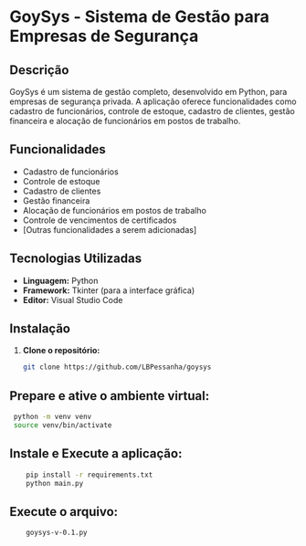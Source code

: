 # GoySys - Sistema de Gestão para Empresas de Segurança

## Descrição
GoySys é um sistema de gestão completo, desenvolvido em Python, para empresas de segurança privada. A aplicação oferece funcionalidades como cadastro de funcionários, controle de estoque, cadastro de clientes, gestão financeira e alocação de funcionários em postos de trabalho.


## Funcionalidades
* Cadastro de funcionários
* Controle de estoque
* Cadastro de clientes
* Gestão financeira
* Alocação de funcionários em postos de trabalho
* Controle de vencimentos de certificados
* [Outras funcionalidades a serem adicionadas]

## Tecnologias Utilizadas
* **Linguagem:** Python
* **Framework:** Tkinter (para a interface gráfica)
* **Editor:** Visual Studio Code

## Instalação
1. **Clone o repositório:**
   ```bash
   git clone https://github.com/LBPessanha/goysys 
   ```
   
   
## Prepare e ative o ambiente virtual:

   ```bash
    python -m venv venv 
    source venv/bin/activate
   ```



## Instale e Execute a aplicação:
```bash
    pip install -r requirements.txt
    python main.py
```

## Execute o arquivo:
```bash
    goysys-v-0.1.py
```

